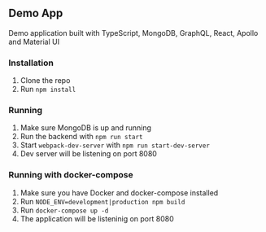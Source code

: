 ## Demo App
Demo application built with TypeScript, MongoDB, GraphQL, React, Apollo and Material UI
### Installation
1. Clone the repo
2. Run `npm install`
### Running
1. Make sure MongoDB is up and running
2. Run the backend with `npm run start`
3. Start `webpack-dev-server` with `npm run start-dev-server`
4. Dev server will be listening on port 8080
### Running with docker-compose
1. Make sure you have Docker and docker-compose installed
2. Run `NODE_ENV=development|production npm build`
3. Run `docker-compose up -d`
4. The application will be listeninig on port 8080
